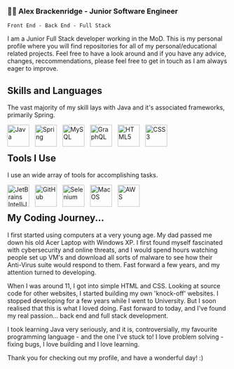 <h3>👨‍💻 Alex Brackenridge - Junior Software Engineer</h3>

`Front End - Back End - Full Stack`


<p>I am a Junior Full Stack developer working in the MoD. This is my personal profile where you will find repositories for all of my personal/educational related projects. Feel free to have a look around and if you have any advice, changes, reccommendations, please feel free to get in touch as I am always eager to improve. </p>

<h2> Skills and Languages </h2>

The vast majority of my skill lays with Java and it's associated frameworks, primarily Spring.

<img align="left" alt="Java" width="50px" style="padding-right:10px" src="https://cdn.jsdelivr.net/gh/devicons/devicon/icons/java/java-original.svg" /><img align="left" alt="Spring" width="50px" style="padding-right:10px"  src="https://cdn.jsdelivr.net/gh/devicons/devicon/icons/spring/spring-original-wordmark.svg" /><img align="left" alt="MySQL" width="50px" style="padding-right:10px" src="https://cdn.jsdelivr.net/gh/devicons/devicon/icons/mysql/mysql-original-wordmark.svg" />
            <img align="left" alt="GraphQL" width="50px" style="padding-right:10px" src="https://cdn.jsdelivr.net/gh/devicons/devicon/icons/graphql/graphql-plain-wordmark.svg" />
          <img align="left" alt="HTML5" width="50px" style="padding-right:10px" src="https://cdn.jsdelivr.net/gh/devicons/devicon/icons/html5/html5-plain-wordmark.svg" /><img align="left" alt="CSS3" width="50px" style="padding-right:10px" src="https://cdn.jsdelivr.net/gh/devicons/devicon/icons/css3/css3-plain-wordmark.svg" />

<br></br>

<h2> Tools I Use </h2>

I use an wide array of tools for accomplishing tasks. 

<img align="left" alt="JetBrains IntelliJ IDEA" width="50px" style="padding-right:10px" src="https://cdn.jsdelivr.net/gh/devicons/devicon/icons/jetbrains/jetbrains-original.svg"/><img align="left" alt="GitHub" width="50px" style="padding-right:10px" src="https://cdn.jsdelivr.net/gh/devicons/devicon/icons/github/github-original.svg" />
            <img align="left" alt="Selenium" width="50px" style="padding-right:10px" src="https://cdn.jsdelivr.net/gh/devicons/devicon/icons/selenium/selenium-original.svg" />
            <img align="left" alt="MacOS" width="50px" style="padding-right:10px" src="https://cdn.jsdelivr.net/gh/devicons/devicon/icons/apple/apple-original.svg" />
            <img align="left" alt="AWS" width="50px" style="padding-right:10px"  src="https://cdn.jsdelivr.net/gh/devicons/devicon/icons/amazonwebservices/amazonwebservices-original.svg" />
<br></br>
<h2> My Coding Journey...</h2>

I first started using computers at a very young age. My dad passed me down his old Acer Laptop with Windows XP. I first found myself fascinated with cybersecurity and online threats, and I would spend hours watching people set up VM's and download all sorts of malware to see how their Anti-Virus suite would respond to them. Fast forward a few years, and my attention turned to developing. 

When I was around 11, I got into simple HTML and CSS. Looking at source code for other websites, I started building my own 'knock-off' websites. I stopped developing for a few years while I went to University. But I soon realised that this is what I loved doing. Fast forward to today, and I've found my real passion... back end and full stack development. 

I took learning Java very seriously, and it is, controversially, my favourite programming language - and the one I've stuck to! I love problem solving - fixing bugs, I love building and I love learning. 

Thank you for checking out my profile, and have a wonderful day! :)
          
          
          
          
          
          
          

          
          


